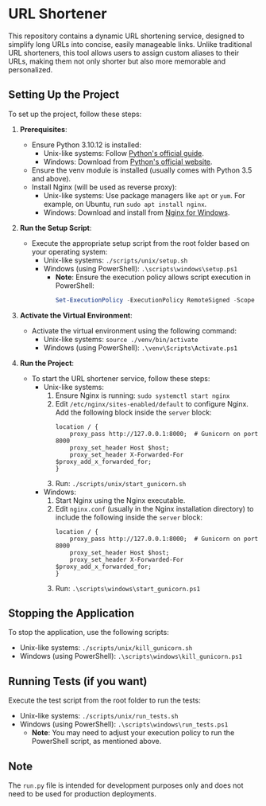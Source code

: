 # URL Shortener

This repository contains a dynamic URL shortening service, designed to simplify long URLs into concise, easily manageable links. Unlike traditional URL shorteners, this tool allows users to assign custom aliases to their URLs, making them not only shorter but also more memorable and personalized.

## Setting Up the Project

To set up the project, follow these steps:

1. **Prerequisites**:

   - Ensure Python 3.10.12 is installed:
     - Unix-like systems: Follow [Python's official guide](https://www.python.org/downloads/source/).
     - Windows: Download from [Python's official website](https://www.python.org/downloads/windows/).
   - Ensure the venv module is installed (usually comes with Python 3.5 and above).
   - Install Nginx (will be used as reverse proxy):
     - Unix-like systems: Use package managers like `apt` or `yum`. For example, on Ubuntu, run `sudo apt install nginx`.
     - Windows: Download and install from [Nginx for Windows](http://nginx.org/en/docs/windows.html).

2. **Run the Setup Script**:

   - Execute the appropriate setup script from the root folder based on your operating system:
     - Unix-like systems: `./scripts/unix/setup.sh`
     - Windows (using PowerShell): `.\scripts\windows\setup.ps1`
       - **Note**: Ensure the execution policy allows script execution in PowerShell:
         ```powershell
         Set-ExecutionPolicy -ExecutionPolicy RemoteSigned -Scope CurrentUser
         ```

3. **Activate the Virtual Environment**:

   - Activate the virtual environment using the following command:
     - Unix-like systems: `source ./venv/bin/activate`
     - Windows (using PowerShell): `.\venv\Scripts\Activate.ps1`

4. **Run the Project**:
   - To start the URL shortener service, follow these steps:
     - Unix-like systems:
       1. Ensure Nginx is running: `sudo systemctl start nginx`
       2. Edit `/etc/nginx/sites-enabled/default` to configure Nginx. Add the following block inside the `server` block:
          ```nginx
          location / {
              proxy_pass http://127.0.0.1:8000;  # Gunicorn on port 8000
              proxy_set_header Host $host;
              proxy_set_header X-Forwarded-For $proxy_add_x_forwarded_for;
          }
          ```
       3. Run: `./scripts/unix/start_gunicorn.sh`
     - Windows:
       1. Start Nginx using the Nginx executable.
       2. Edit `nginx.conf` (usually in the Nginx installation directory) to include the following inside the `server` block:
          ```nginx
          location / {
              proxy_pass http://127.0.0.1:8000;  # Gunicorn on port 8000
              proxy_set_header Host $host;
              proxy_set_header X-Forwarded-For $proxy_add_x_forwarded_for;
          }
          ```
       3. Run: `.\scripts\windows\start_gunicorn.ps1`

## Stopping the Application

To stop the application, use the following scripts:

- Unix-like systems: `./scripts/unix/kill_gunicorn.sh`
- Windows (using PowerShell): `.\scripts\windows\kill_gunicorn.ps1`

## Running Tests (if you want)

Execute the test script from the root folder to run the tests:

- Unix-like systems: `./scripts/unix/run_tests.sh`
- Windows (using PowerShell): `.\scripts\windows\run_tests.ps1`
  - **Note**: You may need to adjust your execution policy to run the PowerShell script, as mentioned above.

## Note

The `run.py` file is intended for development purposes only and does not need to be used for production deployments.
